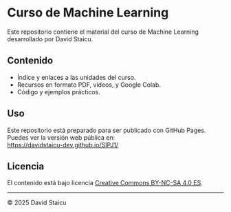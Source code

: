 # Curso de Machine Learning

Este repositorio contiene el material del curso de Machine Learning desarrollado por David Staicu.

## Contenido

- Índice y enlaces a las unidades del curso.
- Recursos en formato PDF, vídeos, y Google Colab.
- Código y ejemplos prácticos.

## Uso

Este repositorio está preparado para ser publicado con GitHub Pages.  
Puedes ver la versión web pública en:  
https://davidstaicu-dev.github.io/SIPJ1/

## Licencia

El contenido está bajo licencia [Creative Commons BY-NC-SA 4.0 ES](LICENSE.md).


---

© 2025 David Staicu

